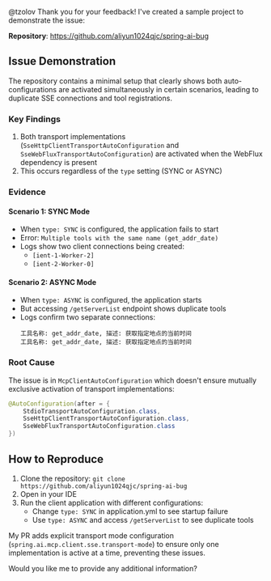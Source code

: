 @tzolov Thank you for your feedback! I've created a sample project to demonstrate the issue:

**Repository**: https://github.com/aliyun1024qjc/spring-ai-bug

## Issue Demonstration

The repository contains a minimal setup that clearly shows both auto-configurations are activated simultaneously in certain scenarios, leading to duplicate SSE connections and tool registrations.

### Key Findings

1. Both transport implementations (`SseHttpClientTransportAutoConfiguration` and `SseWebFluxTransportAutoConfiguration`) are activated when the WebFlux dependency is present
2. This occurs regardless of the `type` setting (SYNC or ASYNC)

### Evidence

#### Scenario 1: SYNC Mode
- When `type: SYNC` is configured, the application fails to start
- Error: `Multiple tools with the same name (get_addr_date)`
- Logs show two client connections being created:
  - `[ient-1-Worker-2]` 
  - `[ient-2-Worker-0]`

#### Scenario 2: ASYNC Mode
- When `type: ASYNC` is configured, the application starts
- But accessing `/getServerList` endpoint shows duplicate tools
- Logs confirm two separate connections:
  ```
  工具名称: get_addr_date, 描述: 获取指定地点的当前时间
  工具名称: get_addr_date, 描述: 获取指定地点的当前时间
  ```

### Root Cause

The issue is in `McpClientAutoConfiguration` which doesn't ensure mutually exclusive activation of transport implementations:

```java
@AutoConfiguration(after = { 
    StdioTransportAutoConfiguration.class, 
    SseHttpClientTransportAutoConfiguration.class,
    SseWebFluxTransportAutoConfiguration.class 
})
```

## How to Reproduce

1. Clone the repository: `git clone https://github.com/aliyun1024qjc/spring-ai-bug`
2. Open in your IDE
3. Run the client application with different configurations:
   - Change `type: SYNC` in application.yml to see startup failure
   - Use `type: ASYNC` and access `/getServerList` to see duplicate tools

My PR adds explicit transport mode configuration (`spring.ai.mcp.client.sse.transport-mode`) to ensure only one implementation is active at a time, preventing these issues.

Would you like me to provide any additional information? 